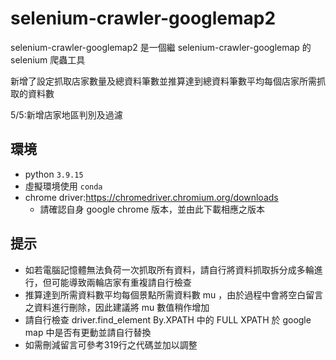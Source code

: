# selenium-crawler-googlemap2
selenium-crawler-googlemap2 是一個繼 selenium-crawler-googlemap 的 selenium 爬蟲工具

新增了設定抓取店家數量及總資料筆數並推算達到總資料筆數平均每個店家所需抓取的資料數

5/5:新增店家地區判別及過濾

## 環境
* python `3.9.15`
* 虛擬環境使用 `conda`
* chrome driver:https://chromedriver.chromium.org/downloads
  - 請確認自身 google chrome 版本，並由此下載相應之版本

## 提示
* 如若電腦記憶體無法負荷一次抓取所有資料，請自行將資料抓取拆分成多輪進行，但可能導致兩輪店家有重複請自行檢查
* 推算達到所需資料數平均每個景點所需資料數 mu ，由於過程中會將空白留言之資料進行刪除，因此建議將 mu 數值稍作增加
* 請自行檢查 driver.find_element By.XPATH 中的 FULL XPATH 於 google map 中是否有更動並請自行替換
* 如需刪減留言可參考319行之代碼並加以調整

